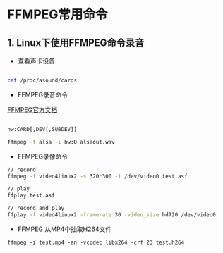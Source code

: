 # FFMPEG常用命令

## 1. Linux下使用FFMPEG命令录音

* 查看声卡设备
```bash

cat /proc/asound/cards

```

* FFMPEG录音命令

[FFMPEG官方文档](http://ffmpeg.org/ffmpeg-devices.html#alsa)

```bash

hw:CARD[,DEV[,SUBDEV]]

ffmpeg -f alsa -i hw:0 alsaout.wav

```

* FFMPEG录像命令
```bash
// record
ffmpeg -f video4linux2 -s 320*300 -i /dev/video0 test.asf

// play
ffplay test.asf

// record and play
ffplay -f video4linux2 -framerate 30 -video_size hd720 /dev/video0


```

* FFMPEG 从MP4中抽取H264文件
```
ffmpeg -i test.mp4 -an -vcodec libx264 -crf 23 test.h264

```



